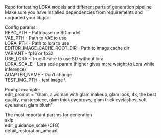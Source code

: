 Repo for testing LORA models and different parts of generation pipeline \
Make sure you have installed dependencies from requirements and upgraded your libgcc 

Config params: \
REPO_PTH - Path baseline SD model \
VAE_PTH - Path to VAE to use \
LORA_PTH - Path to lora to use \
EDITOR_IMAGE_CACHE_ROOT_DIR - Path to image cache dir \
VARIANT - fp16 or fp32 \
USE_LORA - True # False to use SD without lora \
LORA_SCALE - Lora scale param (higher gives more weight to Lora while inference) \
ADAPTER_NAME  -  Don't change \
TEST_IMG_PTH - test image \

Prompt example: \
edit_prompt = "Glam, a woman with glam makeup, glam look, 4k, the best quality, masterpiece, glam thick eyebrows, glam thick eyelashes, soft eyelashes, glam blush" 

The most important params for generation \
skip \
edit_guidance_scale (CFG) \
detail_restoration_amount 
